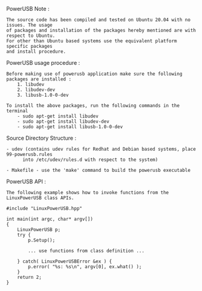 PowerUSB Note :

	The source code has been compiled and tested on Ubuntu 20.04 with no issues. The usage
	of packages and installation of the packages hereby mentioned are with respect to Ubuntu.
	For other than Ubuntu based systems use the equivalent platform specific packages
	and install procedure.

PowerUSB usage procedure :
	
	Before making use of powerusb application make sure the following packages are installed :
		1. libudev
		2. libudev-dev
		3. libusb-1.0-0-dev

	To install the above packages, run the following commands in the terminal
		- sudo apt-get install libudev
		- sudo apt-get install libudev-dev
		- sudo apt-get install libusb-1.0-0-dev

Source Directory Structure :

	- udev (contains udev rules for Redhat and Debian based systems, place 99-powerusb.rules
          into /etc/udev/rules.d with respect to the system)

	- Makefile - use the 'make' command to build the powerusb executable

PowerUSB API :

	The following example shows how to invoke functions from the LinuxPowerUSB class APIs.

	#include "LinuxPowerUSB.hpp"

	int main(int argc, char* argv[])
	{
		LinuxPowerUSB p;
		try {
			p.Setup();

			... use functions from class definition ...

		} catch( LinuxPowerUSBError &ex ) {
			p.error( "%s: %s\n", argv[0], ex.what() );
		}
		return 2;
	}

